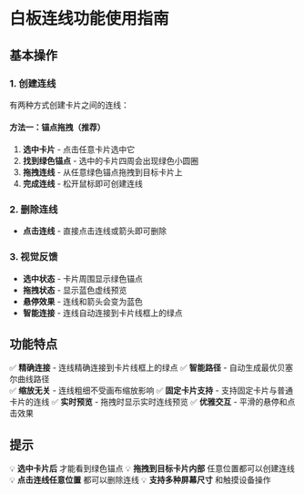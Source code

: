 # 白板连线功能使用指南

## 基本操作

### 1. 创建连线
有两种方式创建卡片之间的连线：

#### 方法一：锚点拖拽（推荐）
1. **选中卡片** - 点击任意卡片选中它
2. **找到绿色锚点** - 选中的卡片四周会出现绿色小圆圈
3. **拖拽连线** - 从任意绿色锚点拖拽到目标卡片上
4. **完成连线** - 松开鼠标即可创建连线


### 2. 删除连线
- **点击连线** - 直接点击连线或箭头即可删除

### 3. 视觉反馈
- **选中状态** - 卡片周围显示绿色锚点
- **拖拽状态** - 显示蓝色虚线预览
- **悬停效果** - 连线和箭头会变为蓝色
- **智能连接** - 连线自动连接到卡片线框上的绿点

## 功能特点

✅ **精确连接** - 连线精确连接到卡片线框上的绿点
✅ **智能路径** - 自动生成最优贝塞尔曲线路径  
✅ **缩放无关** - 连线粗细不受画布缩放影响
✅ **固定卡片支持** - 支持固定卡片与普通卡片的连线
✅ **实时预览** - 拖拽时显示实时连线预览
✅ **优雅交互** - 平滑的悬停和点击效果

## 提示

💡 **选中卡片后** 才能看到绿色锚点
💡 **拖拽到目标卡片内部** 任意位置都可以创建连线
💡 **点击连线任意位置** 都可以删除连线
💡 **支持多种屏幕尺寸** 和触摸设备操作 